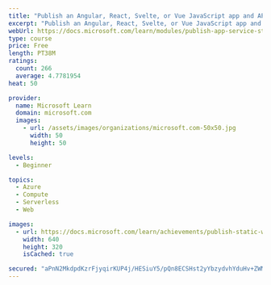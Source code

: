 ```yaml
---
title: "Publish an Angular, React, Svelte, or Vue JavaScript app and API with Azure Static Web Apps"
excerpt: "Publish an Angular, React, Svelte, or Vue JavaScript app and API with Azure Static Web Apps"
webUrl: https://docs.microsoft.com/learn/modules/publish-app-service-static-web-app-api/
type: course
price: Free
length: PT38M
ratings:
  count: 266
  average: 4.7781954
heat: 50

provider:
  name: Microsoft Learn
  domain: microsoft.com
  images:
    - url: /assets/images/organizations/microsoft.com-50x50.jpg
      width: 50
      height: 50

levels:
  - Beginner

topics:
  - Azure
  - Compute
  - Serverless
  - Web

images:
  - url: https://docs.microsoft.com/learn/achievements/publish-static-web-app-and-api-social.png
    width: 640
    height: 320
    isCached: true

secured: "aPnN2MkdpdKzrFjyqirKUP4j/HESiuY5/pQn8ECSHst2yYbzydvhYduHv+ZWMOWqhjAC26XTG8jblWkWKkekd0P+l9sHtfUgrtCD/ZNEEJWs/CQHJKjk9YryAstChZBIvUWS9PDaKOzwNiyuqndxDzchVzBua9m6q5MNC/3Ru4IBAtVagVr0psN32qbCaBS1plbvGTB0rgJ8tmgmTsjHxBbBHarXBs/r7KYmZI8kLbQLFMuGbz7H9nuAMI1dCNcI2AGhSdEmqqqJlz6qvxCwHzhqnjQ/xPMWewf/FSVrFLeOI0ezsgPsgdYpXqDY/3cxRzMXBEolXJspHWJ/pZMLMzxD7pfkQt2yVOXxRkYCr9njLwRXQgczHNtUf850Ti1Zi7w2BowdRKyjJTHoXHzppFYLyjBiF2h1qmFa9znGAL4=;zKBXY7yoj9Fekhk+fOfKkg=="
---
```


